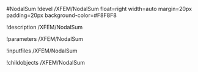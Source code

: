 <!-- MOOSE Object Documentation Stub: Remove this when content is added. -->
#NodalSum
!devel /XFEM/NodalSum float=right width=auto margin=20px padding=20px background-color=#F8F8F8

!description /XFEM/NodalSum

!parameters /XFEM/NodalSum

!inputfiles /XFEM/NodalSum

!childobjects /XFEM/NodalSum
